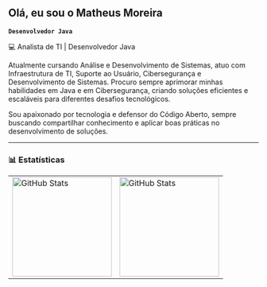 ## Olá, eu sou o Matheus Moreira

**`Desenvolvedor Java`**

💻 Analista de TI | Desenvolvedor Java

Atualmente cursando Análise e Desenvolvimento de Sistemas, atuo com Infraestrutura de TI, Suporte ao Usuário, Cibersegurança e Desenvolvimento de Sistemas. Procuro sempre aprimorar minhas habilidades em Java e em Cibersegurança, criando soluções eficientes e escaláveis para diferentes desafios tecnológicos.

Sou apaixonado por tecnologia e defensor do Código Aberto, sempre buscando compartilhar conhecimento e aplicar boas práticas no desenvolvimento de soluções.

---

### 📊 Estatísticas

<table>
  <tr>
    <td>
      <img 
        alt="GitHub Stats" 
        height="200" 
        src="https://github-readme-stats.vercel.app/api?username=theus7b&show_icons=true&theme=tokyonight&include_all_commits=true&locale=pt-br" 
      />
    </td>
    <td>
      <img 
        alt="GitHub Stats" 
        height="200" 
        src="https://github-readme-stats.vercel.app/api/top-langs/?username=theus7b&theme=tokyonight&layout=compact&custom_title=Tecnologias&langs_count=9" 
      />
    </td>
  </tr>
</table>


